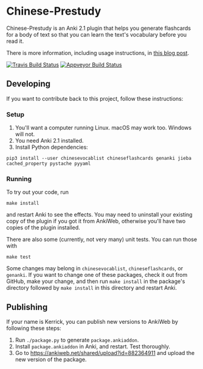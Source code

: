 # Chinese-Prestudy
Chinese-Prestudy is an Anki 2.1 plugin that helps you generate flashcards for a body of text so that you can learn the text's vocabulary before you read it.

There is more information, including usage instructions, in [this blog post](https://www.kerrickstaley.com/2018/09/04/chinese-prestudy).

[![Travis Build Status](https://travis-ci.com/kerrickstaley/Chinese-Prestudy.svg?branch=master)](https://travis-ci.com/kerrickstaley/Chinese-Prestudy)
[![Appveyor Build Status](https://ci.appveyor.com/api/projects/status/github/kerrickstaley/Chinese-Prestudy?branch=master&svg=true)](https://ci.appveyor.com/project/kerrickstaley/Chinese-Prestudy)

## Developing
If you want to contribute back to this project, follow these instructions:

### Setup
1. You'll want a computer running Linux. macOS may work too. Windows will not.
2. You need Anki 2.1 installed.
3. Install Python dependencies:
```
pip3 install --user chinesevocablist chineseflashcards genanki jieba cached_property pystache pyyaml
```

### Running
To try out your code, run
```
make install
```
and restart Anki to see the effects. You may need to uninstall your existing copy of the plugin if you got it from AnkiWeb, otherwise you'll have two copies of the plugin installed.

There are also some (currently, not very many) unit tests. You can run those with
```
make test
```

Some changes may belong in `chinesevocablist`, `chineseflashcards`, or `genanki`. If you want to change one of these packages, check it out from GitHub, make your change, and then run `make install` in the package's directory followed by `make install` in this directory and restart Anki.

## Publishing
If your name is Kerrick, you can publish new versions to AnkiWeb by following these steps:
1. Run `./package.py` to generate `package.ankiaddon`.
2. Install `package.ankiaddon` in Anki, and restart. Test thoroughly.
3. Go to https://ankiweb.net/shared/upload?id=882364911 and upload the new version of the package.
